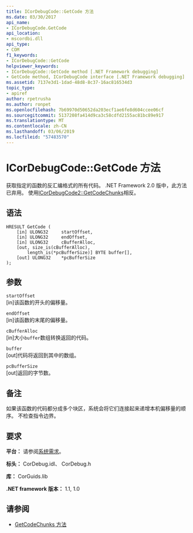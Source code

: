 ```yaml
---
title: ICorDebugCode::GetCode 方法
ms.date: 03/30/2017
api_name:
- ICorDebugCode.GetCode
api_location:
- mscordbi.dll
api_type:
- COM
f1_keywords:
- ICorDebugCode::GetCode
helpviewer_keywords:
- ICorDebugCode::GetCode method [.NET Framework debugging]
- GetCode method, ICorDebugCode interface [.NET Framework debugging]
ms.assetid: 7137e3d1-1dad-48d8-8c37-16ac816534d3
topic_type:
- apiref
author: rpetrusha
ms.author: ronpet
ms.openlocfilehash: 7b69970d50652da203ecf1ae6fe8d604ccee06cf
ms.sourcegitcommit: 5137208fa414d9ca3c58cdfd2155ac81bc89e917
ms.translationtype: MT
ms.contentlocale: zh-CN
ms.lasthandoff: 03/06/2019
ms.locfileid: "57483570"
---
```

# <a name="icordebugcodegetcode-method"></a>ICorDebugCode::GetCode 方法
获取指定的函数的反汇编格式的所有代码。 .NET Framework 2.0 版中，此方法已弃用。 使用[ICorDebugCode2::GetCodeChunks](../../../../docs/framework/unmanaged-api/debugging/icordebugcode2-getcodechunks-method.md)相反。  
  
## <a name="syntax"></a>语法  
  
```  
HRESULT GetCode (  
    [in] ULONG32     startOffset,   
    [in] ULONG32     endOffset,  
    [in] ULONG32     cBufferAlloc,  
    [out, size_is(cBufferAlloc),  
        length_is(*pcBufferSize)] BYTE buffer[],  
    [out] ULONG32    *pcBufferSize  
);  
```  
  
## <a name="parameters"></a>参数  
 `startOffset`  
 [in]该函数的开头的偏移量。  
  
 `endOffset`  
 [in]该函数的末尾的偏移量。  
  
 `cBufferAlloc`  
 [in]大小`buffer`数组转换返回的代码。  
  
 `buffer`  
 [out]代码将返回到其中的数组。  
  
 `pcBufferSize`  
 [out]返回的字节数。  
  
## <a name="remarks"></a>备注  
 如果该函数的代码都分成多个块区，系统会将它们连接起来递增本机偏移量的顺序。 不检查指令边界。  
  
## <a name="requirements"></a>要求  
 **平台：** 请参阅[系统需求](../../../../docs/framework/get-started/system-requirements.md)。  
  
 **标头：** CorDebug.idl、 CorDebug.h  
  
 **库：** CorGuids.lib  
  
 **.NET framework 版本：** 1.1, 1.0  
  
## <a name="see-also"></a>请参阅
- [GetCodeChunks 方法](../../../../docs/framework/unmanaged-api/debugging/icordebugcode2-getcodechunks-method.md)

